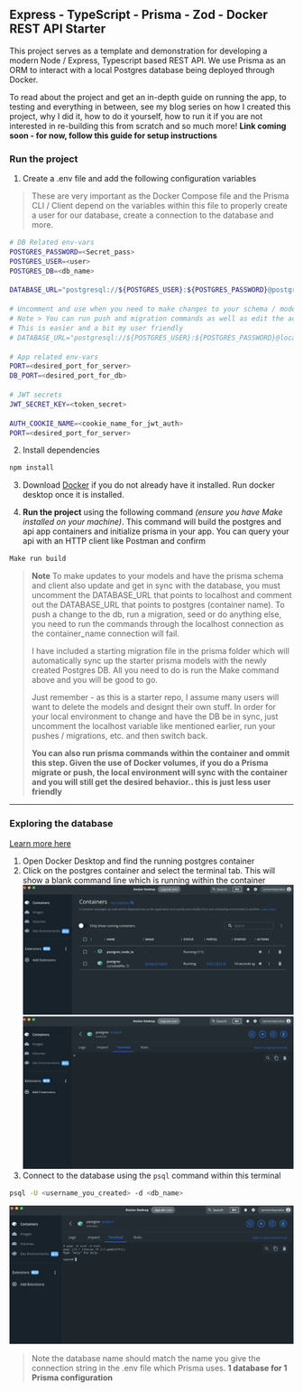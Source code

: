 ## Express - TypeScript - Prisma - Zod - Docker REST API Starter

This project serves as a template and demonstration for developing a modern Node / Express, Typescript based REST API. We use Prisma as an ORM to interact with a local Postgres database being deployed through Docker.

To read about the project and get an in-depth guide on running the app, to testing and everything in between, see my blog series on how I created this project, why I did it, how to do it yourself, how to run it if you are not interested in re-building this from scratch and so much more! **Link coming soon - for now, follow this guide for setup instructions**

### Run the project

1. Create a .env file and add the following configuration variables

> These are very important as the Docker Compose file and the Prisma CLI / Client depend on the variables within this file to properly create a user for our database, create a connection to the database and more.

```bash
# DB Related env-vars
POSTGRES_PASSWORD=<Secret_pass>
POSTGRES_USER=<user>
POSTGRES_DB=<db_name>

DATABASE_URL="postgresql://${POSTGRES_USER}:${POSTGRES_PASSWORD}@postgres:5432/${POSTGRES_DB}"

# Uncomment and use when you need to make changes to your schema / models or run a db push (for dev) or migration (prod)
# Note > You can run push and migration commands as well as edit the actual schema in the container using Vim if you would like as well.
# This is easier and a bit my user friendly
# DATABASE_URL="postgresql://${POSTGRES_USER}:${POSTGRES_PASSWORD}@localhost:5432/${POSTGRES_DB}"

# App related env-vars
PORT=<desired_port_for_server>
DB_PORT=<desired_port_for_db>

# JWT secrets
JWT_SECRET_KEY=<token_secret>

AUTH_COOKIE_NAME=<cookie_name_for_jwt_auth>
PORT=<desired_port_for_server>
```

2. Install dependencies

```bash
npm install
```

3. Download [Docker](https://docker.com) if you do not already have it installed. Run docker desktop once it is installed.

4. **Run the project** using the following command _(ensure you have Make installed on your machine)_. This command will build the postgres and api app containers and initialize prisma in your app. You can query your api with an HTTP client like Postman and confirm

```bash
Make run build
```

> **Note**
> To make updates to your models and have the prisma schema and client also update and get in sync with the database, you must uncomment the DATABASE_URL that points to localhost and comment out the DATABASE_URL that points to postgres (container name). To push a change to the db, run a migration, seed or do anything else, you need to run the commands through the localhost connection as the container_name connection will fail.
>
> I have included a starting migration file in the prisma folder which will automatically sync up the starter prisma models with the newly created Postgres DB. All you need to do is run the Make command above and you will be good to go.
>
> Just remember - as this is a starter repo, I assume many users will want to delete the models and designt their own stuff. In order for your local environment to change and have the DB be in sync, just uncomment the localhost variable like mentioned earlier, run your pushes / migrations, etc. and then switch back.
>
> **You can also run prisma commands within the container and ommit this step. Given the use of Docker volumes, if you do a Prisma migrate or push, the local environment will sync with the container and you will still get the desired behavior.. this is just less user friendly**

---

### Exploring the database

[Learn more here](https://www.docker.com/blog/how-to-use-the-postgres-docker-official-image/?utm_campaign=2022-10-11-brnd-postgresdoi&utm_medium=social&utm_source=linkedin)

1. Open Docker Desktop and find the running postgres container
2. Click on the postgres container and select the terminal tab. This will show a blank command line which is running within the container
   ![image](./docs/docker-pg.png)
   ![image](./docs/docker-term.png)
3. Connect to the database using the `psql` command within this terminal

```bash
psql -U <username_you_created> -d <db_name>
```

![image](./docs/psql.png)

> Note the database name should match the name you give the connection string in the .env file which Prisma uses. **1 database for 1 Prisma configuration**
